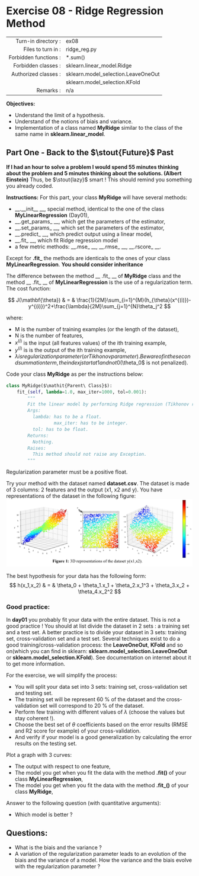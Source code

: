 # Exercise 08 - Ridge Regression Method

|                         |                    |
| -----------------------:| ------------------ |
|   Turn-in directory :   |  ex08              |
|   Files to turn in :    |  ridge_reg.py      |
|   Forbidden functions : |  \*.sum()           |
|   Forbidden classes :   | sklearn.linear_model.Ridge |
|   Authorized classes :  | sklearn.model_selection.LeaveOneOut |
|                         | sklearn.model_selection.KFold |
|   Remarks :             |  n/a               |

**Objectives:**
* Understand the limit of a hypothesis.
* Understand of the notions of biais and variance.
* Implementation of a class named **MyRidge** similar to the class of the same name in **sklearn.linear_model**.


## Part One - __Back to the $\stout{Future}$ Past__

__If I had an hour to solve a problem I would spend 55 minutes thinking about the problem and 5 minutes thinking about the solutions. (Albert Einstein)__ 
Thus, be $\stout{lazy}$ smart ! This should remind you something you already coded.

**Instructions:**
For this part, your class **MyRidge**  will have several methods:
* __.\_\_init\_\_ __, special method, identical to the one of the class **MyLinearRegression** (Day01),
* __.get\_params\_ __, which get the parameters of the estimator, 
* __.set\_params\_ __, which set the parameters of the estimator,
* __.predict\_ __, which predict output using a linear model,
* __.fit\_ __, which fit Ridge regression model
* a few metric methods: __.mse\_ __,  __.rmse\_ __, __.rscore\_ __.

Except for __.fit\___ the methods are identicals to the ones of your class **MyLinearRegression**.
__You should consider inheritance__

The difference between the method __ .fit\_ __ of **MyRidge** class and the method __ .fit\_ __ of **MyLinearRegression** is the use of a regularization term.
The cost function:

$$
J(\mathbf{\theta}) & = & \frac{1}{2M}\sum_{i=1}^{M}(h_{\theta}(x^{(i)})-y^{(i)})^2+\frac{\lambda}{2M}\sum_{j=1}^{N}\theta_j^2
$$

where:
* M is the number of training examples (or the length of the dataset),
* N is the number of features,
* $x^{(i)}$ is the input (all features values) of the ith training example,
* $y^{(i)}$ is is the output of the ith training example,
* $\lambda is regularization parameter (or Tikhonov parameter).
Beware of in the second summation term, the index j start at 1 and not 0 ($\theta_0$ is not penalized).

Code your class **MyRidge** as per the instructions below:
```python
class MyRidge($\mathit{Parent\ Class}$):
	fit_(self, lambda=1.0, max_iter=1000, tol=0.001):
		"""
		Fit the linear model by performing Ridge regression (Tikhonov regularization).
		Args:
		  lambda: has to be a float.
                  max_iter: has to be integer.
		  tol: has to be float.
		Returns:
		  Nothing.
		Raises:
		  This method should not raise any Exception.
		"""
```
Regularization parameter must be a positive float.


Try your method with the dataset named **dataset.csv**.
The dataset is made of 3 columns: 2 features and the output (x1, x2 and y).
You have representations of the dataset in the following figure:
<img src=../assets/figure1_3Dplot_dataset.png>

The best hypothesis for your data has the following form:
$$
h(x_1,x_2) & = & \theta_0 + \theta_1.x_1 + \theta_2.x_1^3 + \theta_3.x_2 + \theta_4.x_2^2
$$


### Good practice:
In **day01** you probably fit your data with the entire dataset.
This is not a good practice !
You should at list divide the dataset in 2 sets : a training set and a test set.
A better practice is to divide your dataset in 3 sets: training set, cross-validation set and a test set. 
Several techniques exist to do a good training/cross-validation process: the __LeaveOneOut__, __KFold__ and so on(which you can find in sklearn: **sklearn.model_selection.LeaveOneOut** or **sklearn.model_selection.KFold**).
See documentation on internet about it to get more information.

For the exercise, we will simplify the process:
* You will split your data set into 3 sets: training set, cross-validation set and testing set.
* The training set will be represent 60 % of the dataset and the cross-validation set will correspond to 20 % of the dataset.
* Perform few training with different values of $\lambda$ (choose the values but stay coherent !).
* Choose the best set of $\theta$ coefficients based on the error results (RMSE and R2 score for example) of your cross-validation.
* And verify if your model is a good generalization by calculating the error results  on the testing set.


Plot a graph with 3 curves:
* The output with respect to one feature,
* The model you get when you fit the data with the method **.fit()** of your class **MyLinearRegression**,
* The model you get when you fit the data with the method **.fit\_()** of your class **MyRidge**,

Answer to the following question (with quantitative arguments):
* Which model is better ?


## Questions:
* What is the biais and the variance ?
* A variation of the regularization parameter leads to an evolution of the biais and the variance of a model. How the variance and the biais evolve with the regularization parameter ?